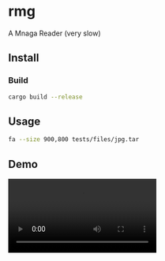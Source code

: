 # rmg

A Mnaga Reader
(very slow)

## Install

### Build

```bash
cargo build --release
```



## Usage


```bash
fa --size 900,800 tests/files/jpg.tar
```


## Demo


![demo](./Docs/demo.mp4)
